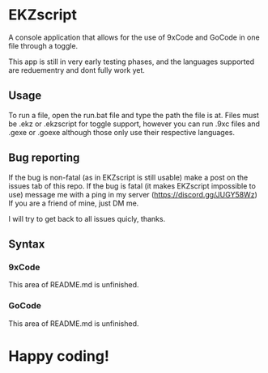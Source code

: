 # EKZscript
A console application that allows for the use of 9xCode and GoCode in one file through a toggle.

This app is still in very early testing phases, and the languages supported are reduementry and dont fully work yet.

## Usage

To run a file, open the run.bat file and type the path the file is at.
Files must be .ekz or .ekzscript for toggle support, however you can run .9xc files and .gexe or .goexe although those only use their respective languages.

## Bug reporting

If the bug is non-fatal (as in EKZscript is still usable) make a post on the issues tab of this repo.
If the bug is fatal (it makes EKZscript impossible to use) message me with a ping in my server (https://discord.gg/JUGY58Wz)
If you are a friend of mine, just DM me.

I will try to get back to all issues quicly, thanks.

## Syntax

### 9xCode

This area of README.md is unfinished.

### GoCode

This area of README.md is unfinished.

# Happy coding!
